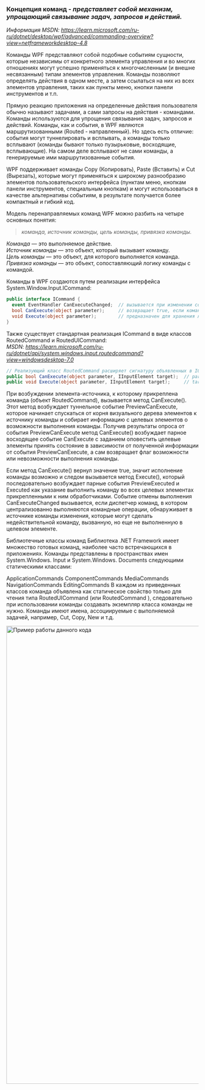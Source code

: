 ### Концепция команд - *представляет собой механизм, упрощающий связывание задач, запросов и действий.* 

*Информация MSDN: https://learn.microsoft.com/ru-ru/dotnet/desktop/wpf/advanced/commanding-overview?view=netframeworkdesktop-4.8* <br>

Команды WPF представляют собой подобные событиям сущности, которые независимы от конкретного элемента управления и во многих отношениях могут успешно применяться к многочисленным (и внешне несвязанным) типам элементов управления. Команды позволяют определять действия в одном месте, а затем ссылаться на них из всех элементов управления, таких как пункты меню, кнопки панели инструментов и т.п. <br>

Прямую реакцию приложения на определенные действия пользователя обычно называют задачами, а сами запросы на действия - командами. Команды используются для упрощения связывания задач, запросов и действий. Команды, как и события, в WPF являются маршрутизованными (Routed - направленный). Но здесь есть отличие: события могут туннелировать и всплывать, а команды только всплывают (команды бывают только пузырьковые, восходящие, всплывающие). На самом деле всплывают не сами команды, а генерируемые ими маршрутизованные события. <br>

WPF поддерживает команды Сору (Копировать), Paste (Вставить) и Cut (Вырезать), которые могут применяться к широкому разнообразию элементов пользовательского интерфейса (пунктам меню, кнопкам панели инструментов, специальным кнопкам) и могут использоваться в качестве альтернативы событиям, в результате получается более компактный и гибкий код. <br>

Модель перенаправляемых команд WPF можно разбить на четыре основных понятия: <br>
> *команда, источник команды, цель команды, привязка команды.* <br>

_Команда_ — это выполняемое действие. <br>
_Источник команды_ — это объект, который вызывает команду. <br>
_Цель команды_ — это объект, для которого выполняется команда.<br>
_Привязка команды_ — это объект, сопоставляющий логику команды с командой. <br>

Команды в WPF создаются путем реализации интерфейса System.Window.Input.ICommand: <br>
~~~C#
public interface ICommand {
  event EventHandler CanExecuteChanged;  // вызывается при изменении состояния команды 
  bool CanExecute(object parameter);     // возвращает true, если команда включена и доступна для использования, иначе false
  void Execute(object parameter);        // предназначен для хранения логики команды
}
~~~

Также существует стандартная реализация ICommand в виде классов RoutedCommand и RoutedUICommand: <br>
*MSDN: https://learn.microsoft.com/ru-ru/dotnet/api/system.windows.input.routedcommand?view=windowsdesktop-7.0* <br>
~~~C#
// Реализующий класс RoutedCommand расширяет сигнатуру объявленных в ICommand методов до второго аргумента target
public bool CanExecute(object parameter, IInputElement target);  // parameter содержит сведения о команде 
public void Execute(object parameter, IInputElement target);     // target - сведения о целевом элементе команды.
~~~

При возбуждении элемента-источника, к которому прикреплена команда (объект RoutedCommand), вызывается метод CanExecute(). Этот метод возбуждает туннельное событие PreviewCanExecute, которое начинает спускаться от корня визуального дерева элементов к источнику команды и собирает информацию с целевых элементов о возможности выполнения команды. Получив результаты опроса от события PreviewCanExecute метод CanExecute() возбуждает парное восходящее событие CanExecute с заданием оповестить целевые элементы принять состояние в зависимости от полученной информации от события PreviewCanExecute, а сам возвращает флаг возможности или невозможности выполнения команды.

Если метод CanExecute() вернул значение true, значит исполнение команды возможно и следом вызывается метод Execute(), который последовательно возбуждает парные события PreviewExecuted и Executed как указание выполнить команду во всех целевых элементах прикрепленными к ним обработчиками. Событие отмены выполнения CanExecuteChanged вызывается, если диспетчер команд, в котором централизованно выполняются командные операции, обнаруживает в источнике команды изменения, которые могут сделать недействительной команду, вызванную, но еще не выполненную в целевом элементе.

Библиотечные классы команд
Библиотека .NET Framework имеет множество готовых команд, наиболее часто встречающихся в приложениях. Команды представлены в пространствах имен System.Windows. Input и System.Windows. Documents следующими статическими классами:

ApplicationCommands
ComponentCommands
MediaCommands
NavigationCommands
EditingCommands
В каждом из приведенных классов команда объявлена как статическое свойство только для чтения типа RoutedUICommand (или RoutedCommand ), следовательно при использовании команды создавать экземпляр класса команды не нужно. Команды имеют имена, ассоциируемые с выполняемой задачей, например, Cut, Copy, New и т.д.



<img align="center" width="1200" src="img/Event1.png" alt="Пример работы данного кода"/>


